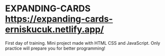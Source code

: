 # EXPANDING-CARDS  https://expanding-cards-erniskucuk.netlify.app/
First day of training. Mini project made with HTML CSS and JavaScript. Only practice will prepare you for better programming!
